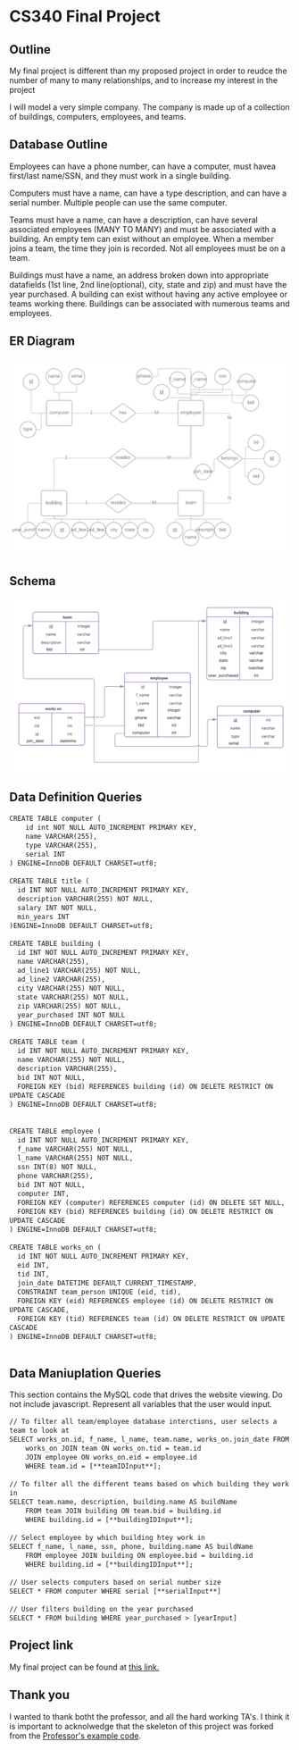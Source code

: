 # CS340 Final Project

## Outline
My final project is different than my proposed project in order to reudce the number of many to many relationships, and to increase my interest in the project

I will model a very simple company. The company is made up of a collection of buildings, computers, employees, and teams.

## Database Outline

Employees can have a phone number, can have a computer, must havea first/last name/SSN, and they must work in a single building.

Computers must have a name, can have a type description, and can have a serial number. Multiple people can use the same computer.

Teams must have a name, can have a description, can have several associated employees (MANY TO MANY) and must be associated with a building. An empty tem can exist without an employee. When a member joins a team, the time they join is recorded. Not all employees must be on a team.


Buildings must have a name, an address broken down into appropriate datafields (1st line, 2nd line(optional), city, state and zip) and must have the year purchased. A building can exist without having any active employee or teams working there. Buildings can be associated with numerous teams and employees.

## ER Diagram
![Final Project ER Diagram](ERdiagram.png)
## Schema
![Final Project Schema](schema.png)
## Data Definition Queries

```
CREATE TABLE computer (
    id int NOT NULL AUTO_INCREMENT PRIMARY KEY,
    name VARCHAR(255),
    type VARCHAR(255),
    serial INT
) ENGINE=InnoDB DEFAULT CHARSET=utf8;

CREATE TABLE title (
  id INT NOT NULL AUTO_INCREMENT PRIMARY KEY,
  description VARCHAR(255) NOT NULL,
  salary INT NOT NULL,
  min_years INT
)ENGINE=InnoDB DEFAULT CHARSET=utf8;

CREATE TABLE building (
  id INT NOT NULL AUTO_INCREMENT PRIMARY KEY,
  name VARCHAR(255),
  ad_line1 VARCHAR(255) NOT NULL,
  ad_line2 VARCHAR(255),
  city VARCHAR(255) NOT NULL,
  state VARCHAR(255) NOT NULL,
  zip VARCHAR(255) NOT NULL,
  year_purchased INT NOT NULL
) ENGINE=InnoDB DEFAULT CHARSET=utf8;

CREATE TABLE team (
  id INT NOT NULL AUTO_INCREMENT PRIMARY KEY,
  name VARCHAR(255) NOT NULL,
  description VARCHAR(255),
  bid INT NOT NULL,
  FOREIGN KEY (bid) REFERENCES building (id) ON DELETE RESTRICT ON UPDATE CASCADE
) ENGINE=InnoDB DEFAULT CHARSET=utf8;


CREATE TABLE employee (
  id INT NOT NULL AUTO_INCREMENT PRIMARY KEY,
  f_name VARCHAR(255) NOT NULL,
  l_name VARCHAR(255) NOT NULL,
  ssn INT(8) NOT NULL,
  phone VARCHAR(255),
  bid INT NOT NULL,
  computer INT,
  FOREIGN KEY (computer) REFERENCES computer (id) ON DELETE SET NULL,
  FOREIGN KEY (bid) REFERENCES building (id) ON DELETE RESTRICT ON UPDATE CASCADE
) ENGINE=InnoDB DEFAULT CHARSET=utf8;

CREATE TABLE works_on (
  id INT NOT NULL AUTO_INCREMENT PRIMARY KEY,
  eid INT,
  tid INT,
  join_date DATETIME DEFAULT CURRENT_TIMESTAMP,
  CONSTRAINT team_person UNIQUE (eid, tid),
  FOREIGN KEY (eid) REFERENCES employee (id) ON DELETE RESTRICT ON UPDATE CASCADE,
  FOREIGN KEY (tid) REFERENCES team (id) ON DELETE RESTRICT ON UPDATE CASCADE
) ENGINE=InnoDB DEFAULT CHARSET=utf8;


```
  

## Data Maniuplation Queries
This section contains the MySQL code that drives the website viewing. Do not include javascript. Represent all variables that the user would input.

```
// To filter all team/employee database interctions, user selects a team to look at
SELECT works_on.id, f_name, l_name, team.name, works_on.join_date FROM
    works_on JOIN team ON works_on.tid = team.id
    JOIN employee ON works_on.eid = employee.id
    WHERE team.id = [**teamIDInput**];
    
// To filter all the different teams based on which building they work in
SELECT team.name, description, building.name AS buildName 
    FROM team JOIN building ON team.bid = building.id 
    WHERE building.id = [**buildingIDInput**];
    
// Select employee by which building htey work in
SELECT f_name, l_name, ssn, phone, building.name AS buildName 
    FROM employee JOIN building ON employee.bid = building.id 
    WHERE building.id = [**buildingIDInput**];
    
// User selects computers based on serial number size
SELECT * FROM computer WHERE serial [**serialInput**]

// User filters building on the year purchased
SELECT * FROM building WHERE year_purchased > [yearInput]
```


## Project link
My final project can be found at [this link.](http://flip3.engr.oregonstate.edu:5416)

## Thank you
I wanted to thank botht the professor, and all the hard working TA's. I think it is important to acknolwedge that the skeleton of this project was forked from the [Professor's example code](https://github.com/wolfordj/CS340-Sample-Web-App).


